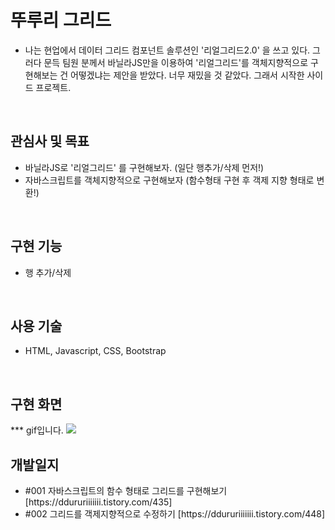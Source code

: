 <h1>뚜루리 그리드</h1>
 <ul>
     <li>나는 현업에서 데이터 그리드 컴포넌트 솔루션인 '리얼그리드2.0' 을 쓰고 있다. 
       그러다 문득 팀원 분께서 바닐라JS만을 이용하여 '리얼그리드'를 객체지향적으로 구현해보는 건 어떻겠냐는 제안을 받았다. 너무 재밌을 것 같았다. 그래서 시작한 사이드 프로젝트.
     </li>
 </ul>
<br>
<h2>관심사 및 목표</h2>
 <ul>
     <li>바닐라JS로 '리얼그리드' 를 구현해보자. (일단 행추가/삭제 먼저!)</li>
     <li>자바스크립트를 객체지향적으로 구현해보자 (함수형태 구현 후 객제 지향 형태로 변환!)</li>
 </ul>
<br>
<h2>구현 기능</h2>
 <ul>
     <li>행 추가/삭제</li>
 </ul>
<br>
<h2>사용 기술</h2>
 <ul>
     <li>HTML, Javascript, CSS, Bootstrap</li>
 </ul>
<br>
<h2>구현 화면</h2>
*** gif입니다.
<img src="https://blog.kakaocdn.net/dn/blx4gR/btsGffPCgCD/neta6Zr2J50gDJkETb9XuK/img.png">
<br>
<h2>개발일지</h2>
 <ul>
     <li>#001 자바스크립트의 함수 형태로 그리드를 구현해보기 [https://ddururiiiiiii.tistory.com/435]</li>
     <li>#002 그리드를 객제지향적으로 수정하기 [https://ddururiiiiiii.tistory.com/448]</li>
 </ul>
<br>
